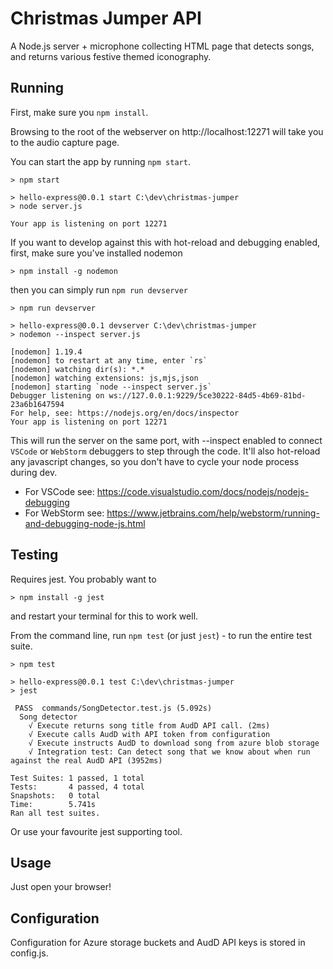 Christmas Jumper API
=================

A Node.js server + microphone collecting HTML page that detects songs, and returns various festive themed iconography.

## Running

First, make sure you `npm install`.

Browsing to the root of the webserver on http://localhost:12271 will take you to the audio capture page.

You can start the app by running `npm start`.

    > npm start
    
    > hello-express@0.0.1 start C:\dev\christmas-jumper
    > node server.js
    
    Your app is listening on port 12271

If you want to develop against this with hot-reload and debugging enabled, first, make sure you've installed nodemon

    > npm install -g nodemon
    
then you can simply run `npm run devserver`

    > npm run devserver
    
    > hello-express@0.0.1 devserver C:\dev\christmas-jumper
    > nodemon --inspect server.js
    
    [nodemon] 1.19.4
    [nodemon] to restart at any time, enter `rs`
    [nodemon] watching dir(s): *.*
    [nodemon] watching extensions: js,mjs,json
    [nodemon] starting `node --inspect server.js`
    Debugger listening on ws://127.0.0.1:9229/5ce30222-84d5-4b69-81bd-23a6b1647594
    For help, see: https://nodejs.org/en/docs/inspector
    Your app is listening on port 12271

This will run the server on the same port, with --inspect enabled to connect `VSCode` or `WebStorm` debuggers to step through the code.
It'll also hot-reload any javascript changes, so you don't have to cycle your node process during dev.

* For VSCode see: https://code.visualstudio.com/docs/nodejs/nodejs-debugging
* For WebStorm see: https://www.jetbrains.com/help/webstorm/running-and-debugging-node-js.html

## Testing

Requires jest. You probably want to

    > npm install -g jest

and restart your terminal for this to work well.

From the command line, run `npm test` (or just `jest`) - to run the entire test suite.

    > npm test
    
    > hello-express@0.0.1 test C:\dev\christmas-jumper
    > jest
    
     PASS  commands/SongDetector.test.js (5.092s)
      Song detector
        √ Execute returns song title from AudD API call. (2ms)
        √ Execute calls AudD with API token from configuration
        √ Execute instructs AudD to download song from azure blob storage
        √ Integration test: Can detect song that we know about when run against the real AudD API (3952ms)
    
    Test Suites: 1 passed, 1 total
    Tests:       4 passed, 4 total
    Snapshots:   0 total
    Time:        5.741s
    Ran all test suites.

Or use your favourite jest supporting tool.

## Usage

Just open your browser!

## Configuration

Configuration for Azure storage buckets and AudD API keys is stored in config.js.
